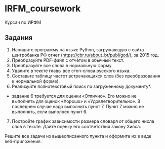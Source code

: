 # IRFM_coursework
Курсач по ИРФМ

## Задания 

1. Напишите программу на языке Python, загружающую с сайта центробанка РФ отчет (https://cbr.ru/about_br/publ/god/), за 2015 год.
2. Преобразуйте PDF-файл с отчётом в обычный текст.
3. Преобразуйте все слова в нормальную форму.
4. Удалите в тексте главы все стоп-слова русского языка.
5. Составьте таблицу частот встречающихся слов (без преобразования к нормальной форме).
6. Реализуйте полнотекстовый поиск по загруженному документу*.
*  задание 6 требуется для оценки «Отлично». Его можно не выполнять для оценок «Хорошо» и «Удовлетворительно». В последнем случае надо выполнить пункт 7. Пункт 7 можно не выполнять, если выполнен пункт 6.

7. Постройте график зависимости размера словаря от общего числа слов в тексте. Дайте оценку его соответствия закону Хипса.


Решите все задачи из вышеописанного пункта и оформите их в виде веб-приложения.
